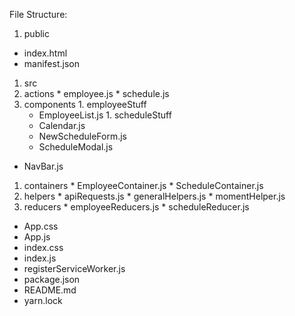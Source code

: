 File Structure:
1. public
  * index.html
  * manifest.json
1. src
  1. actions
    * employee.js
    * schedule.js
  1. components
    1. employeeStuff
      * EmployeeList.js
    1. scheduleStuff
      * Calendar.js
      * NewScheduleForm.js
      * ScheduleModal.js
  * NavBar.js
  1. containers
    * EmployeeContainer.js
    * ScheduleContainer.js          
  1. helpers
    * apiRequests.js
    * generalHelpers.js
    * momentHelper.js          
  1. reducers
    * employeeReducers.js
    * scheduleReducer.js
 * App.css
 * App.js
 * index.css
 * index.js
 * registerServiceWorker.js
* package.json
* README.md
* yarn.lock
